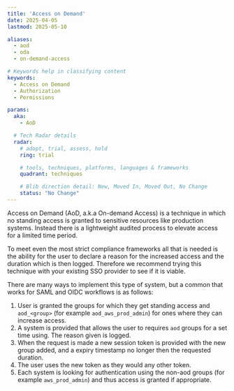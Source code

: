 ```yaml
---
title: 'Access on Demand'
date: 2025-04-05
lastmod: 2025-05-10

aliases:
  - aod
  - oda
  - on-demand-access

# Keywords help in classifying content
keywords:
  - Access on Demand
  - Authorization
  - Permissions

params:
  aka:
    - AoD

  # Tech Radar details
  radar:
    # adopt, trial, assess, hold
    ring: trial

    # tools, techniques, platforms, languages & frameworks
    quadrant: techniques

    # Blib direction detail: New, Moved In, Moved Out, No Change
    status: "No Change"
---
```


Access on Demand (AoD, a.k.a On-demand Access) is a technique in which no standing access is granted to sensitive resources like production systems.  Instead there is a lightweight audited process to elevate access for a limited time period.

To meet even the most strict compliance frameworks all that is needed is the ability for the user to declare a reason for the increased access and the duration which is then logged.  Therefore we recommend trying this technique with your existing SSO provider to see if it is viable.

<!--more-->

There are many ways to implement this type of system, but a common that works for SAML and OIDC workflows is as follows:

1. User is granted the groups for which they get standing access and `aod_<group>` (for example `aod_aws_prod_admin`) for ones where they can increase access.
2. A system is provided that allows the user to requires `aod` groups for a set time using.  The reason given is logged.
3. When the request is made a new session token is provided with the new group added, and a expiry timestamp no longer then the requested duration.
4. The user uses the new token as they would any other token.
5. Each system is looking for authentication using the non-aod groups (for example `aws_prod_admin`) and thus access is granted if appropriate.
